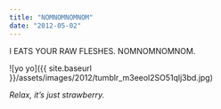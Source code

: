 ```yaml
---
title: "NOMNOMNOMNOM"
date: "2012-05-02"
---
```


I EATS YOUR RAW FLESHES. NOMNOMNOMNOM.

![yo yo]({{ site.baseurl }}/assets/images/2012/tumblr_m3eeol2SO51qlj3bd.jpg)

_Relax, it’s just strawberry._
